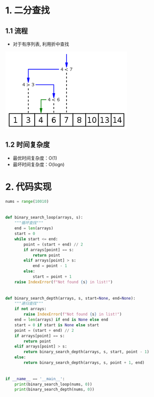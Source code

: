 # 1. 二分查找

## 1.1 流程

* 对于有序列表, 利用折中查找

![Binary_search_into_array](image/01-%E4%BA%8C%E5%88%86%E6%9F%A5%E6%89%BE/Binary_search_into_array.png)

## 1.2 时间复杂度

- 最优时间复杂度：O(1)
- 最坏时间复杂度：O(logn)

# 2. 代码实现

```python
nums = range(10010)


def binary_search_loop(arrays, s):
    """循环查找"""
    end = len(arrays)
    start = 0
    while start <= end:
        point = (start + end) // 2
        if arrays[point] == s:
            return point
        elif arrays[point] > s:
            end = point - 1
        else:
            start = point + 1
    raise IndexError(f"Not found {s} in list!")


def binary_search_depth(arrays, s, start=None, end=None):
    """递归查找"""
    if not arrays:
        raise IndexError(f"Not found {s} in list!")
    end = len(arrays) if end is None else end
    start = 0 if start is None else start
    point = (start + end) // 2
    if arrays[point] == s:
        return point
    elif arrays[point] > s:
        return binary_search_depth(arrays, s, start, point - 1)
    else:
        return binary_search_depth(arrays, s, point + 1, end)


if __name__ == '__main__':
    print(binary_search_loop(nums, 0))
    print(binary_search_depth(nums, 0))
```

